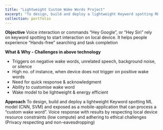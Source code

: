 ```yaml
---
title: "Lightweight Custom Wake Words Project"
excerpt: "To design, build and deploy a lightweight Keyword spotting ML model (CNN, SVM) and exposed as a mobile-application that can process a “custom wake word”<br/><img src='/images/Model Results.png'>"
collection: portfolio
---
```


**Objective**
Voice interaction or commands “Hey Google”, or “Hey Siri” rely on keyword spotting to start interaction on local device. It helps people experience “Hands-free” searching and task completion

**What & Why - Challenges in above technology**
- Triggers on negative wake words, unrelated speech, background noise, or silence
- High no. of instance, when device does not trigger on positive wake words
- Need for quick response & acknowledgment
- Ability to customise wake word
- Wake model to be lightweight & energy efficient

**Approach**
To design, build and deploy a lightweight Keyword spotting ML model (CNN, SVM) and exposed as a mobile-application that can process a “custom wake word”. Voice response with results by respecting local device resource constraints (low compute) and adhering to ethical challenges (Privacy respecting and non-eavesdropping)
